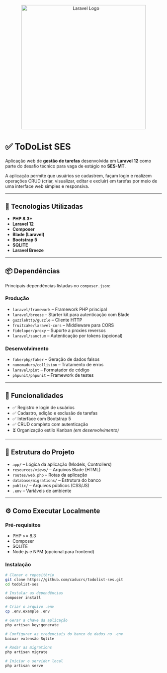 
<p align="center"><a href="https://laravel.com" target="_blank"><img src="https://raw.githubusercontent.com/laravel/art/master/logo-lockup/5%20SVG/2%20CMYK/1%20Full%20Color/laravel-logolockup-cmyk-red.svg" width="400" alt="Laravel Logo"></a></p>

# ✅ ToDoList SES

Aplicação web de **gestão de tarefas** desenvolvida em **Laravel 12** como parte do desafio técnico para vaga de estágio no **SES-MT**.

A aplicação permite que usuários se cadastrem, façam login e realizem operações CRUD (criar, visualizar, editar e excluir) em tarefas por meio de uma interface web simples e responsiva.

---

## 🚀 Tecnologias Utilizadas

- **PHP 8.3+**
- **Laravel 12**
- **Composer**
- **Blade (Laravel)**
- **Bootstrap 5**
- **SQLITE**
- **Laravel Breeze**

---

## 📦 Dependências

Principais dependências listadas no `composer.json`:

### Produção

- `laravel/framework` – Framework PHP principal
- `laravel/breeze` – Starter kit para autenticação com Blade
- `guzzlehttp/guzzle` – Cliente HTTP
- `fruitcake/laravel-cors` – Middleware para CORS
- `fideloper/proxy` – Suporte a proxies reversos
- `laravel/sanctum` – Autenticação por tokens (opcional)

### Desenvolvimento

- `fakerphp/faker` – Geração de dados falsos
- `nunomaduro/collision` – Tratamento de erros
- `laravel/pint` – Formatador de código
- `phpunit/phpunit` – Framework de testes

---

## 🧪 Funcionalidades

- ✅ Registro e login de usuários
- ✅ Cadastro, edição e exclusão de tarefas
- ✅ Interface com Bootstrap 5
- ✅ CRUD completo com autenticação
- ⏳ Organização estilo Kanban *(em desenvolvimento)*

---

## 📁 Estrutura do Projeto

- `app/` – Lógica da aplicação (Models, Controllers)
- `resources/views/` – Arquivos Blade (HTML)
- `routes/web.php` – Rotas da aplicação
- `database/migrations/` – Estrutura do banco
- `public/` – Arquivos públicos (CSS/JS)
- `.env` – Variáveis de ambiente

---

## ⚙️ Como Executar Localmente

### Pré-requisitos

- PHP >= 8.3
- Composer
- SQLITE
- Node.js e NPM (opcional para frontend)

### Instalação

```bash
# Clonar o repositório
git clone https://github.com/caducrs/todolist-ses.git
cd todolist-ses

# Instalar as dependências
composer install

# Criar o arquivo .env
cp .env.example .env

# Gerar a chave da aplicação
php artisan key:generate

# Configurar as credenciais do banco de dados no .env
baixar extensão Sqlite

# Rodar as migrations
php artisan migrate

# Iniciar o servidor local
php artisan serve

